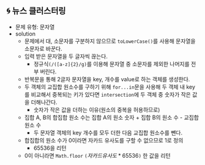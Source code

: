 ## 🌀 뉴스 클러스터링

- 문제 유형: 문자열
- solution
  - 문제에서 대, 소문자를 구분하지 않으므로 `toLowerCase()`를 사용해 문자열을 소문자로 바꾼다.
  - 입력 받은 문자열을 두 글자씩 끊는다.
    - 정규식`(/([a-z]{2}/g)`를 이용해 문자열 중 소문자를 제외한 나머지를 전부 버린다.
  - 반복문을 통해 2글자 문자열을 key, 개수를 value로 하는 객체를 생성한다.
  - 두 객체의 교집합 원소수를 구하기 위해 `for...in`문을 사용해 두 객체 내 key를 비교해서 중복되는 키가 있다면 `intersection`에 두 객체 중 숫자가 작은 값을 더해나간다.
    - 숫자가 작은 값을 더하는 이유(원소의 중복을 허용하므로)
  - 집합 A, B의 합집합 원소 수는 집합 A의 원소 숫자 + 집합 B의 원소 수 - 교집합 원소 수
    - 두 문자열 객체의 key 개수를 모두 더한 다음 교집합 원소수를 뺀다.
  - 합집합의 원소 수가 0이라면 자카드 유사도를 구할 수 없으므로 1로 정의
    - 65536을 리턴
  - 0이 아니라면 `Math.floor` `(`$자카드 유사도 * 65536$`)` 한 값을 리턴
